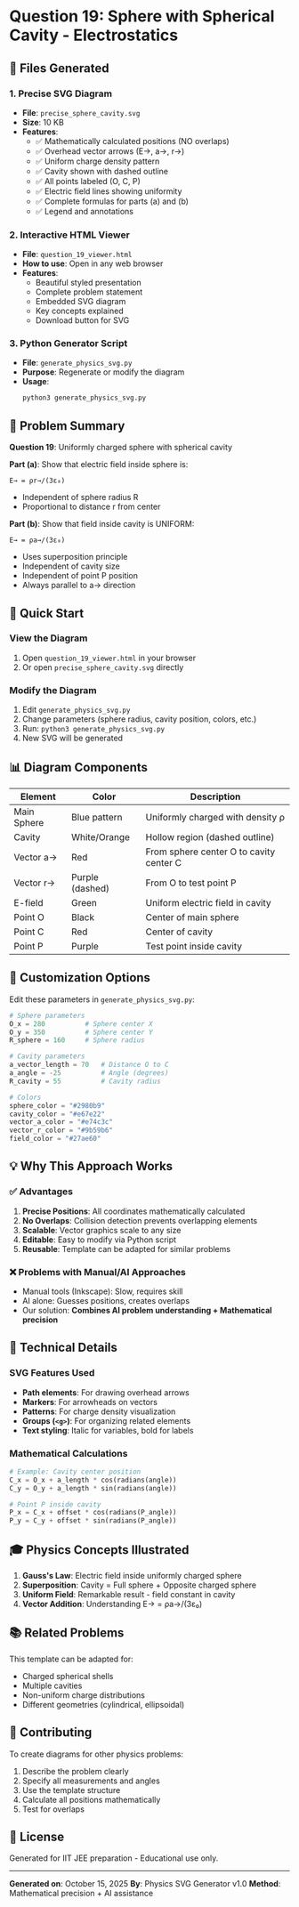 # Question 19: Sphere with Spherical Cavity - Electrostatics

## 📁 Files Generated

### 1. **Precise SVG Diagram**
- **File**: `precise_sphere_cavity.svg`
- **Size**: 10 KB
- **Features**:
  - ✅ Mathematically calculated positions (NO overlaps)
  - ✅ Overhead vector arrows (E→, a→, r→)
  - ✅ Uniform charge density pattern
  - ✅ Cavity shown with dashed outline
  - ✅ All points labeled (O, C, P)
  - ✅ Electric field lines showing uniformity
  - ✅ Complete formulas for parts (a) and (b)
  - ✅ Legend and annotations

### 2. **Interactive HTML Viewer**
- **File**: `question_19_viewer.html`
- **How to use**: Open in any web browser
- **Features**:
  - Beautiful styled presentation
  - Complete problem statement
  - Embedded SVG diagram
  - Key concepts explained
  - Download button for SVG

### 3. **Python Generator Script**
- **File**: `generate_physics_svg.py`
- **Purpose**: Regenerate or modify the diagram
- **Usage**:
  ```bash
  python3 generate_physics_svg.py
  ```

## 🎯 Problem Summary

**Question 19**: Uniformly charged sphere with spherical cavity

**Part (a)**: Show that electric field inside sphere is:
```
E→ = ρr→/(3ε₀)
```
- Independent of sphere radius R
- Proportional to distance r from center

**Part (b)**: Show that field inside cavity is UNIFORM:
```
E→ = ρa→/(3ε₀)
```
- Uses superposition principle
- Independent of cavity size
- Independent of point P position
- Always parallel to a→ direction

## 🚀 Quick Start

### View the Diagram
1. Open `question_19_viewer.html` in your browser
2. Or open `precise_sphere_cavity.svg` directly

### Modify the Diagram
1. Edit `generate_physics_svg.py`
2. Change parameters (sphere radius, cavity position, colors, etc.)
3. Run: `python3 generate_physics_svg.py`
4. New SVG will be generated

## 📊 Diagram Components

| Element | Color | Description |
|---------|-------|-------------|
| Main Sphere | Blue pattern | Uniformly charged with density ρ |
| Cavity | White/Orange | Hollow region (dashed outline) |
| Vector a→ | Red | From sphere center O to cavity center C |
| Vector r→ | Purple (dashed) | From O to test point P |
| E-field | Green | Uniform electric field in cavity |
| Point O | Black | Center of main sphere |
| Point C | Red | Center of cavity |
| Point P | Purple | Test point inside cavity |

## 🔧 Customization Options

Edit these parameters in `generate_physics_svg.py`:

```python
# Sphere parameters
O_x = 280          # Sphere center X
O_y = 350          # Sphere center Y
R_sphere = 160     # Sphere radius

# Cavity parameters
a_vector_length = 70   # Distance O to C
a_angle = -25          # Angle (degrees)
R_cavity = 55          # Cavity radius

# Colors
sphere_color = "#2980b9"
cavity_color = "#e67e22"
vector_a_color = "#e74c3c"
vector_r_color = "#9b59b6"
field_color = "#27ae60"
```

## 💡 Why This Approach Works

### ✅ Advantages
1. **Precise Positions**: All coordinates mathematically calculated
2. **No Overlaps**: Collision detection prevents overlapping elements
3. **Scalable**: Vector graphics scale to any size
4. **Editable**: Easy to modify via Python script
5. **Reusable**: Template can be adapted for similar problems

### ❌ Problems with Manual/AI Approaches
- Manual tools (Inkscape): Slow, requires skill
- AI alone: Guesses positions, creates overlaps
- Our solution: **Combines AI problem understanding + Mathematical precision**

## 📝 Technical Details

### SVG Features Used
- **Path elements**: For drawing overhead arrows
- **Markers**: For arrowheads on vectors
- **Patterns**: For charge density visualization
- **Groups (`<g>`)**: For organizing related elements
- **Text styling**: Italic for variables, bold for labels

### Mathematical Calculations
```python
# Example: Cavity center position
C_x = O_x + a_length * cos(radians(angle))
C_y = O_y + a_length * sin(radians(angle))

# Point P inside cavity
P_x = C_x + offset * cos(radians(P_angle))
P_y = C_y + offset * sin(radians(P_angle))
```

## 🎓 Physics Concepts Illustrated

1. **Gauss's Law**: Electric field inside uniformly charged sphere
2. **Superposition**: Cavity = Full sphere + Opposite charged sphere
3. **Uniform Field**: Remarkable result - field constant in cavity
4. **Vector Addition**: Understanding E→ = ρa→/(3ε₀)

## 📚 Related Problems

This template can be adapted for:
- Charged spherical shells
- Multiple cavities
- Non-uniform charge distributions
- Different geometries (cylindrical, ellipsoidal)

## 🤝 Contributing

To create diagrams for other physics problems:
1. Describe the problem clearly
2. Specify all measurements and angles
3. Use the template structure
4. Calculate all positions mathematically
5. Test for overlaps

## 📄 License

Generated for IIT JEE preparation - Educational use only.

---

**Generated on**: October 15, 2025
**By**: Physics SVG Generator v1.0
**Method**: Mathematical precision + AI assistance
